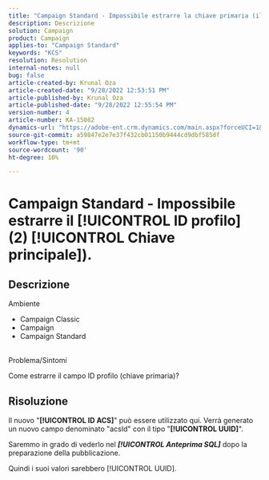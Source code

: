 ```yaml
---
title: "Campaign Standard - Impossibile estrarre la chiave primaria (il [!UICONTROL chiave primaria])."
description: Descrizione
solution: Campaign
product: Campaign
applies-to: "Campaign Standard"
keywords: "KCS"
resolution: Resolution
internal-notes: null
bug: false
article-created-by: Krunal Oza
article-created-date: "9/28/2022 12:53:51 PM"
article-published-by: Krunal Oza
article-published-date: "9/28/2022 12:55:54 PM"
version-number: 4
article-number: KA-15082
dynamics-url: "https://adobe-ent.crm.dynamics.com/main.aspx?forceUCI=1&pagetype=entityrecord&etn=knowledgearticle&id=cc453797-2c3f-ed11-9db1-000d3a5c1bcc"
source-git-commit: a59847e2e7e37f432cb01150b9444cd9dbf585df
workflow-type: tm+mt
source-wordcount: '90'
ht-degree: 10%

---
```


# Campaign Standard - Impossibile estrarre il [!UICONTROL ID profilo] (2) [!UICONTROL Chiave principale]).

## Descrizione

Ambiente

- Campaign Classic
- Campaign
- Campaign Standard



<br>Problema/Sintomi<br>

Come estrarre il campo ID profilo (chiave primaria)?

## Risoluzione

Il nuovo &quot;<b>[!UICONTROL ID ACS]</b>&quot; può essere utilizzato qui. Verrà generato un nuovo campo denominato &quot;acsId&quot; con il tipo &quot;<b>[!UICONTROL UUID]</b>&quot;.

Saremmo in grado di vederlo nel *<b>[!UICONTROL Anteprima SQL]</b>* dopo la preparazione della pubblicazione.

Quindi i suoi valori sarebbero [!UICONTROL UUID].
